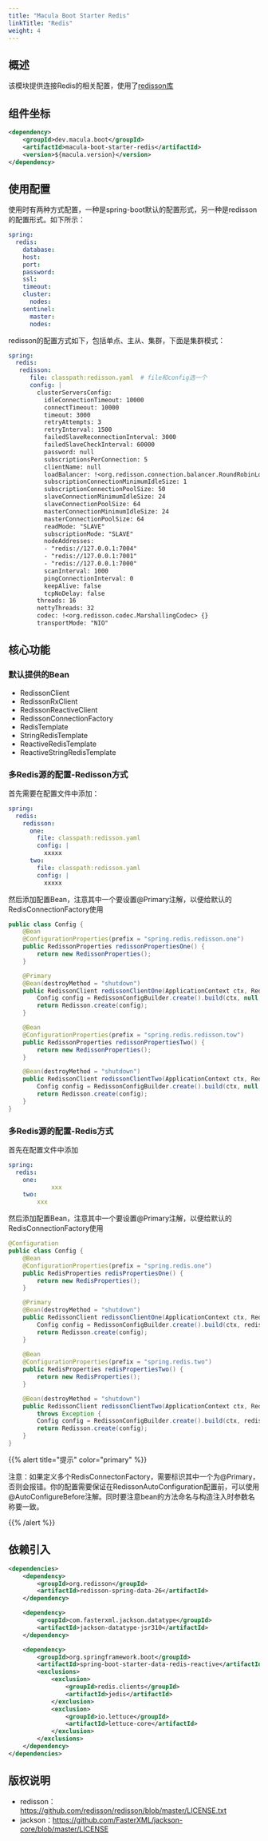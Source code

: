 ```yaml
---
title: "Macula Boot Starter Redis"
linkTitle: "Redis"
weight: 4
---
```

## 概述

该模块提供连接Redis的相关配置，使用了[redisson库](https://redisson.pro/)



## 组件坐标

```xml
<dependency>
    <groupId>dev.macula.boot</groupId>
    <artifactId>macula-boot-starter-redis</artifactId>
    <version>${macula.version}</version>
</dependency>
```



## 使用配置
使用时有两种方式配置，一种是spring-boot默认的配置形式，另一种是redisson的配置形式。如下所示：
```yaml
spring:
  redis:
    database: 
    host:
    port:
    password:
    ssl: 
    timeout:
    cluster:
      nodes:
    sentinel:
      master:
      nodes:
```
redisson的配置方式如下，包括单点、主从、集群，下面是集群模式：
```yaml
spring:
  redis:
   redisson: 
      file: classpath:redisson.yaml  # file和config选一个
      config: |
        clusterServersConfig:
          idleConnectionTimeout: 10000
          connectTimeout: 10000
          timeout: 3000
          retryAttempts: 3
          retryInterval: 1500
          failedSlaveReconnectionInterval: 3000
          failedSlaveCheckInterval: 60000
          password: null
          subscriptionsPerConnection: 5
          clientName: null
          loadBalancer: !<org.redisson.connection.balancer.RoundRobinLoadBalancer> {}
          subscriptionConnectionMinimumIdleSize: 1
          subscriptionConnectionPoolSize: 50
          slaveConnectionMinimumIdleSize: 24
          slaveConnectionPoolSize: 64
          masterConnectionMinimumIdleSize: 24
          masterConnectionPoolSize: 64
          readMode: "SLAVE"
          subscriptionMode: "SLAVE"
          nodeAddresses:
          - "redis://127.0.0.1:7004"
          - "redis://127.0.0.1:7001"
          - "redis://127.0.0.1:7000"
          scanInterval: 1000
          pingConnectionInterval: 0
          keepAlive: false
          tcpNoDelay: false
        threads: 16
        nettyThreads: 32
        codec: !<org.redisson.codec.MarshallingCodec> {}
        transportMode: "NIO"
```
## 核心功能

### 默认提供的Bean

- RedissonClient
- RedissonRxClient
- RedissonReactiveClient
- RedissonConnectionFactory
- RedisTemplate
- StringRedisTemplate
- ReactiveRedisTemplate
- ReactiveStringRedisTemplate
### 多Redis源的配置-Redisson方式
首先需要在配置文件中添加：
```yaml
spring:
  redis:
    redisson:
      one:
        file: classpath:redisson.yaml
        config: |
          xxxxx
      two:
        file: classpath:redisson.yaml
        config: |
          xxxxx
```
然后添加配置Bean，注意其中一个要设置@Primary注解，以便给默认的RedisConnectionFactory使用
```java
public class Config {
    @Bean
    @ConfigurationProperties(prefix = "spring.redis.redisson.one")
    public RedissonProperties redissonPropertiesOne() {
        return new RedissonProperties();
    }

    @Primary
    @Bean(destroyMethod = "shutdown")
    public RedissonClient redissonClientOne(ApplicationContext ctx, RedissonProperties redissonPropertiesOne) throws Exception {
        Config config = RedissonConfigBuilder.create().build(ctx, null, redissonProperties);
        return Redisson.create(config);
    }

    @Bean
    @ConfigurationProperties(prefix = "spring.redis.redisson.tow")
    public RedissonProperties redissonPropertiesTwo() {
        return new RedissonProperties();
    }

    @Bean(destroyMethod = "shutdown")
    public RedissonClient redissonClientTwo(ApplicationContext ctx, RedissonProperties redissonPropertiesTwo) throws Exception {
        Config config = RedissonConfigBuilder.create().build(ctx, null, redissonProperties);
        return Redisson.create(config);
    }
}
```
### 多Redis源的配置-Redis方式

首先在配置文件中添加

```yaml
spring:
  redis:
    one:
			xxx
    two:
    	xxx
```

然后添加配置Bean，注意其中一个要设置@Primary注解，以便给默认的RedisConnectionFactory使用

```java
@Configuration
public class Config {
    @Bean
    @ConfigurationProperties(prefix = "spring.redis.one")
    public RedisProperties redisPropertiesOne() {
        return new RedisProperties();
    }

    @Primary
    @Bean(destroyMethod = "shutdown")
    public RedissonClient redissonClientOne(ApplicationContext ctx, RedisProperties redisPropertiesOne) throws Exception {
        Config config = RedissonConfigBuilder.create().build(ctx, redisPropertiesOne, new RedissonProperties());
        return Redisson.create(config);
    }
  
    @Bean
    @ConfigurationProperties(prefix = "spring.redis.two")
    public RedisProperties redisPropertiesTwo() {
        return new RedisProperties();
    }

    @Bean(destroyMethod = "shutdown")
    public RedissonClient redissonClientTwo(ApplicationContext ctx, RedisProperties redisPropertiesTwo)
        throws Exception {
        Config config = RedissonConfigBuilder.create().build(ctx, redisPropertiesTwo, new RedissonProperties());
        return Redisson.create(config);
    }
}
```

{{% alert title="提示" color="primary" %}}

注意：如果定义多个RedisConnectonFactory，需要标识其中一个为@Primary，否则会报错。你的配置需要保证在RedissonAutoConfiguration配置前，可以使用@AutoConfigureBefore注解。同时要注意bean的方法命名与构造注入时参数名称要一致。

{{% /alert %}}



## 依赖引入

```xml
<dependencies>
    <dependency>
        <groupId>org.redisson</groupId>
        <artifactId>redisson-spring-data-26</artifactId>
    </dependency>

    <dependency>
        <groupId>com.fasterxml.jackson.datatype</groupId>
        <artifactId>jackson-datatype-jsr310</artifactId>
    </dependency>

    <dependency>
        <groupId>org.springframework.boot</groupId>
        <artifactId>spring-boot-starter-data-redis-reactive</artifactId>
        <exclusions>
            <exclusion>
                <groupId>redis.clients</groupId>
                <artifactId>jedis</artifactId>
            </exclusion>
            <exclusion>
                <groupId>io.lettuce</groupId>
                <artifactId>lettuce-core</artifactId>
            </exclusion>
        </exclusions>
    </dependency>
</dependencies>
```



## 版权说明

- redisson：https://github.com/redisson/redisson/blob/master/LICENSE.txt
- jackson：https://github.com/FasterXML/jackson-core/blob/master/LICENSE
